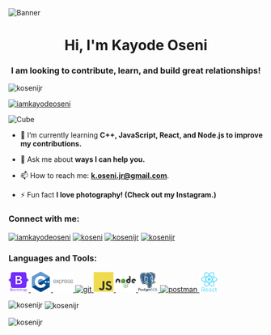 
<img src="https://media.licdn.com/dms/image/D4E16AQHcrHKV7-TmRQ/profile-displaybackgroundimage-shrink_350_1400/0/1710362140722?e=1724889600&v=beta&t=Lh2qiDTjUzV_4ne5hzKKA_w78Rceg0wrKRXWA1QKux8" alt="Banner" height="fit-content" width="fit-content">
<h1 align="center">Hi, I'm Kayode Oseni</h1>
<h3 align="center">I am looking to contribute, learn, and build great relationships!</h3>

<p align="left"> <img src="https://komarev.com/ghpvc/?username=kosenijr&label=Profile%20views&color=0e75b6&style=flat" alt="kosenijr" /> </p>

<p align="left"> <a href="https://twitter.com/iamkayodeoseni" target="blank"><img src="https://img.shields.io/twitter/follow/iamkayodeoseni?logo=twitter&style=for-the-badge" alt="iamkayodeoseni" /></a> </p>

<div>
  <img src="https://camo.githubusercontent.com/09dd76e1e288dff6786a5941cc63bdfcb9b3c66df110a57a429901cc7528c527/68747470733a2f2f63646e2e6472696262626c652e636f6d2f75736572732f38313333372f73637265656e73686f74732f313839393232312f6d656469612f62306337633361363738313064313235383766393239316235336630623066612e676966" alt="Cube" height="200" width="200">
</div>

<div> 

- 🌱 I’m currently learning **C++, JavaScript, React, and Node.js to improve my contributions.**

- 💬 Ask me about **ways I can help you.**

- 📫 How to reach me: **k.oseni.jr@gmail.com**.

- ⚡ Fun fact **I love photography! (Check out my Instagram.)**
</div>

<h3 align="left">Connect with me:</h3>
<p align="left">
<a href="https://twitter.com/iamkayodeoseni" target="blank"><img align="center" src="https://raw.githubusercontent.com/rahuldkjain/github-profile-readme-generator/master/src/images/icons/Social/twitter.svg" alt="iamkayodeoseni" height="30" width="40" /></a>
<a href="https://linkedin.com/in/koseni" target="blank"><img align="center" src="https://raw.githubusercontent.com/rahuldkjain/github-profile-readme-generator/master/src/images/icons/Social/linked-in-alt.svg" alt="koseni" height="30" width="40" /></a>
<a href="https://fb.com/kosenijr" target="blank"><img align="center" src="https://raw.githubusercontent.com/rahuldkjain/github-profile-readme-generator/master/src/images/icons/Social/facebook.svg" alt="kosenijr" height="30" width="40" /></a>
<a href="https://instagram.com/kosenijr" target="blank"><img align="center" src="https://raw.githubusercontent.com/rahuldkjain/github-profile-readme-generator/master/src/images/icons/Social/instagram.svg" alt="kosenijr" height="30" width="40" /></a>
</p>

<h3 align="left">Languages and Tools:</h3>
<p align="left"> <a href="https://getbootstrap.com" target="_blank" rel="noreferrer"> <img src="https://raw.githubusercontent.com/devicons/devicon/master/icons/bootstrap/bootstrap-plain-wordmark.svg" alt="bootstrap" width="40" height="40"/> </a> <a href="https://www.w3schools.com/cpp/" target="_blank" rel="noreferrer"> <img src="https://raw.githubusercontent.com/devicons/devicon/master/icons/cplusplus/cplusplus-original.svg" alt="cplusplus" width="40" height="40"/> </a> <a href="https://expressjs.com" target="_blank" rel="noreferrer"> <img src="https://raw.githubusercontent.com/devicons/devicon/master/icons/express/express-original-wordmark.svg" alt="express" width="40" height="40"/> </a> <a href="https://git-scm.com/" target="_blank" rel="noreferrer"> <img src="https://www.vectorlogo.zone/logos/git-scm/git-scm-icon.svg" alt="git" width="40" height="40"/> </a> <a href="https://developer.mozilla.org/en-US/docs/Web/JavaScript" target="_blank" rel="noreferrer"> <img src="https://raw.githubusercontent.com/devicons/devicon/master/icons/javascript/javascript-original.svg" alt="javascript" width="40" height="40"/> </a> <a href="https://nodejs.org" target="_blank" rel="noreferrer"> <img src="https://raw.githubusercontent.com/devicons/devicon/master/icons/nodejs/nodejs-original-wordmark.svg" alt="nodejs" width="40" height="40"/> </a> <a href="https://www.postgresql.org" target="_blank" rel="noreferrer"> <img src="https://raw.githubusercontent.com/devicons/devicon/master/icons/postgresql/postgresql-original-wordmark.svg" alt="postgresql" width="40" height="40"/> </a> <a href="https://postman.com" target="_blank" rel="noreferrer"> <img src="https://www.vectorlogo.zone/logos/getpostman/getpostman-icon.svg" alt="postman" width="40" height="40"/> </a> <a href="https://reactjs.org/" target="_blank" rel="noreferrer"> <img src="https://raw.githubusercontent.com/devicons/devicon/master/icons/react/react-original-wordmark.svg" alt="react" width="40" height="40"/> </a> </p>

<p><img align="left" src="https://github-readme-stats.vercel.app/api/top-langs?username=kosenijr&show_icons=true&locale=en&layout=compact" alt="kosenijr" /></p>

<p>&nbsp;<img align="center" src="https://github-readme-stats.vercel.app/api?username=kosenijr&show_icons=true&locale=en" alt="kosenijr" /></p>

<p><img align="center" src="https://github-readme-streak-stats.herokuapp.com/?user=kosenijr&" alt="kosenijr" /></p>
